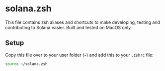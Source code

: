 # solana.zsh
This file contains zsh aliases and shortcuts to make developing, testing and contributing to Solana easier. Built and tested on MacOS only.

## Setup
Copy this file over to your user folder (`~`) and add this to your `.zshrc` file:
```bash
source ~/solana.zsh
```